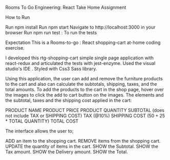 Rooms To Go Engineering: React Take Home Assignment

How to Run

Run npm install
Run npm start
Navigate to http://localhost:3000 in your browser
Run npm run test : To run the tests

Expectation
This is a Rooms-to-go : React shopping-cart at-home coding exercise.

I developed this rtg-shopping-cart simple single page application with react-redux and articulated the tests with jest-enzyme.
Used the visual studio's IDE .
Styled with Css3 Sass library.

Using this application, the user can add and remove the furniture products to the cart and also can calculate the subtotals, shipping, taxes, and the total amounts.
To add the products to the cart in the shop page, hover over the images to click the add to cart button on the images.
The elements and the subtotal, taxes and the shipping cost applied in the cart:

PRODUCT NAME
PRODUCT PRICE
PRODUCT QUANTITY
SUBTOTAL (does not include TAX or SHIPPING COST)
TAX (@10%)
SHIPPING COST ($50 + 2%) - ($5 \* TOTAL QUANTITY)
TOTAL COST

The interface allows the user to;

ADD an item to the shopping cart.
REMOVE items from the shopping cart.
UPDATE the quantity of items in the cart.
SHOW the Subtotal.
SHOW the Tax amount.
SHOW the Delivery amount.
SHOW the Total.
